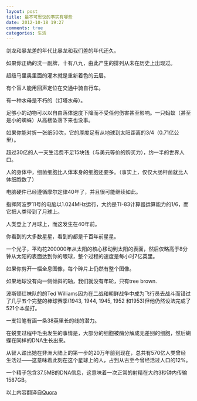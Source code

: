 ```yaml
---
layout: post
title: 最不可思议的事实有哪些
date: 2012-10-18 19:27
comments: true
categories: 生活
---
```

剑龙和暴龙差的年代比暴龙和我们差的年代还久。

如果你正确的洗一副牌，十有八九，由此产生的排列从未在历史上出现过。

超级马里奥里面的灌木就是重新着色的云层。

有个盲人能用回声定位在交通中骑自行车。

有一种水母是不朽的（灯塔水母）。

足够小的动物可以以自由落体速度下降而不受任何伤害甚至影响。一只蚂蚁（甚至是小的蜘蛛）从高楼坠落下来也没事。

如果你能对折一张纸50次，它的厚度足有从地球到太阳距离的3/4（0.71亿公里）。

超过30亿的人一天生活费不足15块钱（与美元等价的购买力），约一半的世界人口。

人的身体中，细菌细胞比人体本身的细胞还要多。（事实上，仅仅大肠杆菌就比人体细胞数了）

电脑硬件已经遵循摩尔定律40年了，并且很可能继续如此。

指挥阿波罗11号的电脑以1.024MHz运行，大约是TI-83计算器运算能力的1/6，而它把人类带到了月球上。

人类登上了月球上，而这发生在40年前。

你看到的大多数星星，看到的都是千百年前星星。

一个光子，平均花200000年从太阳的核心移动到太阳的表面，然后仅略高于8分钟从太阳的表面达到你的眼球，整个过程的速度是每小时7亿英里。

如果你剪开一幅全息图像，每个碎片上仍然有整个图像。

如果地球没有向一侧倾斜的轴，我们就没有年轮，只有tree brown.

波斯顿红袜队的的Ted Williams因为在二战和朝鲜战争中成为飞行员去战斗而错过了几乎五个完整的棒球赛季(1943, 1944, 1945, 1952 和1953)但他仍然设法完成了521个本垒打。

一支铅笔有画一条38英里长的线的潜力。

在蜕变过程中毛虫发生的事情是，大部分的细胞被酶分解成无差别的细胞，然后蝴蝶在同样的DNA生长出来。

从智人踏出她在非洲大陆上的第一步的20万年前到现在，总共有570亿人类曾经生活过——这意味着此刻在这个星球上的人，占到从古至今曾经活过人口的12%。

一个精子包含37.5MB的DNA信息，这意味着一次正常的射精在大约3秒钟内传输1587GB。

以上内容翻译自<a href="http://www.quora.com/What-are-some-of-the-most-mind-blowing-facts">Quora</a>
